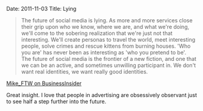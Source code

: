 Date: 2011-11-03
Title: Lying

> The future of social media is lying. As more and more services close their grip upon who we know, where we are, and what we're doing, we'll come to the sobering realization that we're just not that interesting. We'll create personas to travel the world, meet interesting people, solve crimes and rescue kittens from burning houses. 'Who you are' has never been as interesting as 'who you pretend to be'. The future of social media is the frontier of a new fiction, and one that we can be an active, and sometimes unwilling participant in. We don't want real identities, we want really good identities.

[Mike_FTW on BusinessInsider](http://www.businessinsider.com/future-of-social-media-2011-11#mike-monteiro-hilarious-twitter-persona-mikeftw-and-design-director-at-mule-design-studio-4#ixzz1cfoC04EJ)

Great insight. I love that people in advertising are obsessively observant just to see half a step further into the future. 
